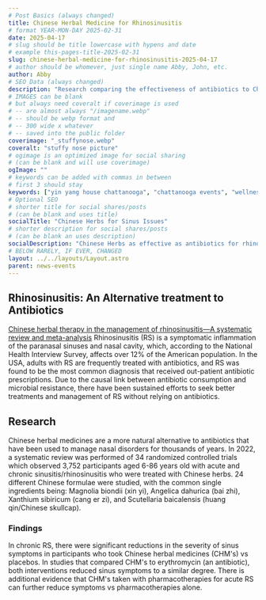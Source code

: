 ```yaml
---
# Post Basics (always changed)
title: Chinese Herbal Medicine for Rhinosinusitis
# format YEAR-MON-DAY 2025-02-31
date: 2025-04-17
# slug should be title lowercase with hypens and date
# example this-pages-title-2025-02-31
slug: chinese-herbal-medicine-for-rhinosinusitis-2025-04-17
# author should be whomever, just single name Abby, John, etc.
author: Abby
# SEO Data (always changed)
description: "Research comparing the effectiveness of antibiotics to Chinese herbal medicine for acute and chronic rhinosinusitis"
# IMAGES can be blank
# but always need coveralt if coverimage is used
# -- are almost always "/imagename.webp"
# -- should be webp format and
# -- 300 wide x whatever
# -- saved into the public folder
coverimage: "_stuffynose.webp"
coveralt: "stuffy nose picture"
# ogimage is an optimized image for social sharing 
# (can be blank and will use coverimage)
ogImage: ""
# keywords can be added with commas in between
# first 3 should stay 
keywords: ["yin yang house chattanooga", "chattanooga events", "wellness events", "sinus disorders", "sinusitis", "stuffy nose", "Chinese herbs", "allergies", "antibiotic resistance"]
# Optional SEO
# shorter title for social shares/posts 
# (can be blank and uses title)
socialTitle: "Chinese Herbs for Sinus Issues"  
# shorter description for social shares/posts 
# (can be blank an uses description)
socialDescription: "Chinese Herbs as effective as antibiotics for rhinosinusitis" 
# BELOW RARELY, IF EVER, CHANGED
layout: ../../layouts/Layout.astro
parent: news-events
---
```


## Rhinosinusitis: An Alternative treatment to Antibiotics
[Chinese herbal therapy in the management of rhinosinusitis—A systematic review and meta-analysis](https://pmc.ncbi.nlm.nih.gov/articles/PMC9714754/) Rhinosinusitis (RS) is a symptomatic inflammation of the paranasal sinuses and nasal cavity, which, according to the National Health Interview Survey, affects over 12% of the American population. In the USA, adults with RS are frequently treated with antibiotics, and RS was found to be the most common diagnosis that received out-patient antibiotic prescriptions. Due to the causal link between antibiotic consumption and microbial resistance, there have been sustained efforts to seek better treatments and management of RS without relying on antibiotics. 

## Research
Chinese herbal medicines are a more natural alternative to antibiotics that have been used to manage nasal disorders for thousands of years. In 2022, a systematic review was performed of 34 randomized controlled trials which observed 3,752 participants aged 6-86 years old with acute and chronic sinusitis/rhinosinusitis who were treated with Chinese herbs. 24 different Chinese formulae were studied, with the common single ingredients being: Magnolia biondii (xin yi), Angelica dahurica (bai zhi), Xanthium sibiricum (cang er zi), and Scutellaria baicalensis (huang qin/Chinese skullcap). 

### Findings
In chronic RS, there were significant reductions in the severity of sinus symptoms in participants who took Chinese herbal medicines (CHM's) vs placebos. In studies that compared CHM's to erythromycin (an antibiotic), both interventions reduced sinus symptoms to a similar degree. There is additional evidence that CHM's taken with pharmacotherapies for acute RS can further reduce symptoms vs pharmacotherapies alone.  
